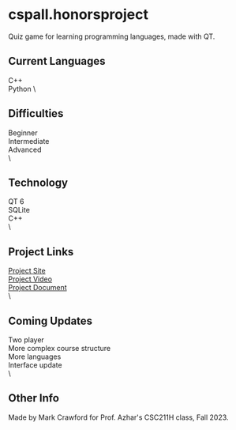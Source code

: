 # cspall.honorsproject
Quiz game for learning programming languages, made with QT.



## Current Languages
C++ \
Python \ 


## Difficulties
Beginner \
Intermediate \
Advanced \
\
## Technology
QT 6 \
SQLite \
C++ \
\
## Project Links
[Project Site](https://sites.google.com/view/cspall/home?authuser=0) \
[Project Video](https://youtu.be/ryXRx8KPdUc) \
[Project Document](https://docs.google.com/document/d/1fB6jLUJMLBAVCrJR3jV7rCOBVbGPMiTaoflvPk3H8x4/edit?usp=sharing) \
\
## Coming Updates
Two player \
More complex course structure \
More languages \
Interface update \
\
## Other Info
Made by Mark Crawford for Prof. Azhar's CSC211H class, Fall 2023.
